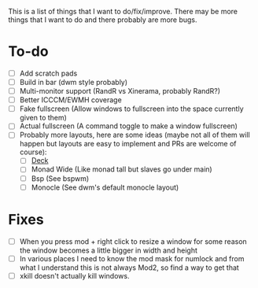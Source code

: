 This is a list of things that I want to do/fix/improve. There may be more things that I want to do and there probably are more bugs. 

# To-do
- [ ] Add scratch pads
- [ ] Build in bar (dwm style probably)
- [ ] Multi-monitor support (RandR vs Xinerama, probably RandR?)
- [ ] Better ICCCM/EWMH coverage
- [ ] Fake fullscreen (Allow windows to fullscreen into the space currently given to them)
- [ ] Actual fullscreen (A command toggle to make a window fullscreen)
- [ ] Probably more layouts, here are some ideas 
  (maybe not all of them will happen but layouts are easy to implement and PRs are welcome of course):
    - [ ] [Deck](https://dwm.suckless.org/patches/deck)
    - [ ] Monad Wide (Like monad tall but slaves go under main)
    - [ ] Bsp (See bspwm)
    - [ ] Monocle (See dwm's default monocle layout)

# Fixes
- [ ] When you press mod + right click to resize a window for some reason the window becomes a little bigger in width and height
- [ ] In various places I need to know the mod mask for numlock and from what I understand this is not always Mod2,
so find a way to get that
- [ ] xkill doesn't actually kill windows.
